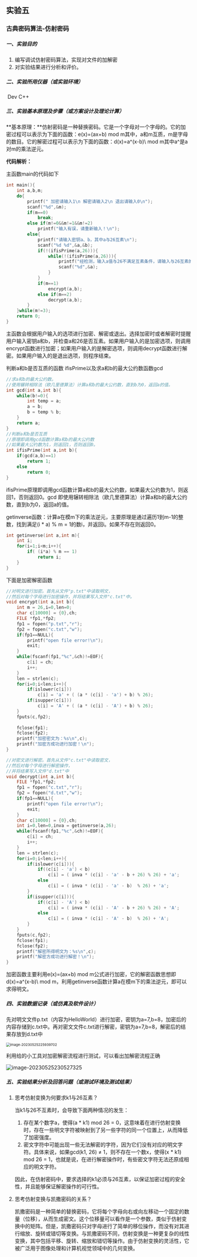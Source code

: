 ## 实验五

###  古典密码算法-仿射密码

##### 一、实验目的

1. 编写调试仿射密码算法，实现对文件的加解密
2. 对实验结果进行分析和评价。

##### 二、实验所用仪器（或实验环境）

​	Dev C++

##### 三、实验基本原理及步骤（或方案设计及理论计算）

**基本原理：**仿射密码是一种替换密码。它是一个字母对一个字母的。它的加密过程可以表示为下面的函数：e(x)=(ax+b) mod m其中，a和m互质，m是字母的数目。它的解密过程可以表示为下面的函数：d(x)=a^(x-b)\ mod m其中a^是a对m的乘法逆元。

**代码解析：**

主函数main的代码如下

```c
int main(){
    int a,b,m;
    do{
		printf(" 加密请输入1\n 解密请输入2\n 退出请输入0\n");
    	scanf("%d",&m);
    	if(m==0)
    		break;
    	else if(m!=0&&m!=1&&m!=2)
    		printf("输入有误，请重新输入！\n");
    	else{
		    printf("请输入密钥a、b，其中a与26互素\n");
		    scanf("%d %d",&a,&b);
		    if(!(ifisPrime(a,26))){
		        while(!(ifisPrime(a,26))){
		            printf("经检测，输入a值与26不满足互素条件，请输入与26互素的a!\n");
		            scanf("%d",&a);
		        }
		    }
		    if(m==1)
		        encrypt(a,b);
		    else if(m==2)
		        decrypt(a,b);
		}
	}while(m!=3); 
    return 0;
}

```

主函数会根据用户输入的选项进行加密、解密或退出。选择加密时或者解密时提醒用户输入密钥a和b，并检查a和26是否互素。如果用户输入的是加密选项，则调用encrypt函数进行加密；如果用户输入的是解密选项，则调用decrypt函数进行解密。如果用户输入的是退出选项，则程序结束。

判断a和b是否互质的函数 ifisPrime以及求a和b的最大公约数函数gcd

```c
//求a和b的最大公约数。
//使用辗转相除法（欧几里德算法）计算a和b的最大公约数，直到b为0，返回a的值。
int gcd(int a,int b){
    while(b!=0){
        int temp = a;
        a = b;
        b = temp % b;
    }
    return a;
}
//判断a和b是否互质
//原理即调用gcd函数计算a和b的最大公约数
//如果最大公约数为1，则返回1，否则返回0。
int ifisPrime(int a,int b){
    if(gcd(a,b)==1)
        return 1;
    else 
        return 0;
}
```

ifisPrime原理即调用gcd函数计算a和b的最大公约数，如果最大公约数为1，则返回1，否则返回0。gcd 即使用辗转相除法（欧几里德算法）计算a和b的最大公约数，直到b为0，返回a的值。

getinverse函数：计算a在模m下的乘法逆元，主要原理是通过遍历1到m-1的整数，找到满足(i * a) % m = 1的数i，并返回i。如果不存在则返回0。

```c
int getinverse(int a,int m){
	int i; 
    for(i=1;i<m;i++){
        if( (i*a) % m == 1)
            return i;
    }
}
```

下面是加密解密函数

```c
//对明文进行加密。首先从文件"p.txt"中读取明文，
//然后对每个字母进行加密操作，并将结果写入文件"c.txt"中。
void encrypt(int a,int b){
    int m = 26,i=0,len=0;
    char c[10000] = {0},ch;
    FILE *fp1,*fp2;
    fp1 = fopen("p.txt","r");
    fp2 = fopen("c.txt","w");
    if(fp1==NULL){
        printf("open file error!\n");
        exit;
    }
    while(fscanf(fp1,"%c",&ch)!=EOF){
        c[i] = ch;
        i++;
    }
    len = strlen(c);
    for(i=0;i<len;i++){
    	if(islower(c[i]))
            c[i] = 'a' + ( (a * (c[i] - 'a') + b) % 26);
        if(isupper(c[i]))
            c[i] = 'A' + ( (a * (c[i] - 'A') + b) % 26);
    }
    fputs(c,fp2);
    
    fclose(fp1);
    fclose(fp2);
    printf("加密密文为：%s\n",c);
	printf("加密方成功进行加密！\n");
}

//对密文进行解密。首先从文件"c.txt"中读取密文，
//然后对每个字母进行解密操作，
//并将结果写入文件"d.txt"中
void decrypt(int a,int b){
    FILE *fp1,*fp2;
    fp1 = fopen("c.txt","r");
    fp2 = fopen("d.txt","w");
    if(fp1==NULL){
        printf("open file error!\n");
        exit;
    }
    char c[10000] = {0},ch;
    int i=0,len=0,inva = getinverse(a,26);
    while(fscanf(fp1,"%c",&ch)!=EOF){
        c[i] = ch;
        i++;
    }
    len = strlen(c);
    for(i=0;i<len;i++){
        if(islower(c[i])){
            if((c[i] - 'a') < b)
                c[i] = ( inva * (c[i] - 'a' - b + 26) % 26) + 'a'; 
            else
                c[i] = ( inva * (c[i] - 'a' - b)  % 26) + 'a'; 
        }
        if(isupper(c[i])){
            if((c[i] - 'A') < b)
                c[i] = ( inva * (c[i] - 'A' - b + 26) % 26) + 'A'; 
            else
                c[i] = ( inva * (c[i] - 'A' - b)  % 26) + 'A'; 
        }
    }
    fputs(c,fp2);
    fclose(fp1);
    fclose(fp2); 
    printf("解密所得明文为：%s\n",c);
	printf("解密方成功进行解密！\n");
}
```

加密函数主要利用e(x)=(ax+b) mod m公式进行加密，它的解密函数思想即d(x)=a^(x-b)\ mod m，利用getinverse函数计算a在模m下的乘法逆元，即可以求得明文。

##### 四、实验数据记录（或仿真及软件设计）

先对明文文件p.txt（内容为HelloWorld）进行加密，密钥为a=7,b=8，加密后的内容存储到c.txt中。再对密文文件c.txt进行解密，密钥为a=7,b=8，解密后的结果存放到d.txt中

<img src="C:\Users\Lulu\Desktop\实验\screenshots\3.1.png" alt="image-20230525225939702" style="zoom:67%;" />

利用给的小工具对加密解密流程进行测试，可以看出加解密流程正确

![image-20230525230527325](C:\Users\Lulu\Desktop\实验\screenshots\3.2.png)

##### 五、实验结果分析及回答问题（或测试环境及测试结果）

1. 思考仿射变换为何要求k1与26互素？

   当k1与26不互素时，会导致下面两种情况的发生：

   1. 存在某个数字a，使得(a * k1) mod 26 = 0，这意味着在进行仿射变换时，存在一些明文字符被映射到了另一些字符的同一个位置上，从而降低了加密强度。
   2. 密文字符中可能出现一些无法解密的字符，因为它们没有对应的明文字符。具体来说，如果gcd(k1, 26) ≠ 1，则不存在一个数x，使得(x * k1) mod 26 = 1，也就是说，在进行解密操作时，有些密文字符无法还原成相应的明文字符。

   因此，在仿射密码中，要求选择的k1必须与26互素，以保证加密过程的安全性，并且能够保证解密操作的可行性。

2. 思考仿射变换与凯撒密码的关系？

   凯撒密码是一种简单的替换密码，它将每个字母向右或向左移动一个固定的数量（位移），从而生成密文。这个位移量可以看作是一个参数，类似于仿射变换中的矩阵。但是，凯撒密码只对字母进行了简单的移位操作，而没有对其进行缩放、旋转或错切等变换。与凯撒密码不同，仿射变换是一种更复杂的线性变换，其中包括平移、旋转、缩放和错切等操作。由于仿射变换的灵活性，它被广泛用于图像处理和计算机视觉领域中的几何变换。